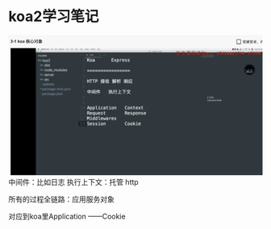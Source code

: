 # koa2学习笔记
![image](./image/koa-express.png)
中间件：比如日志
执行上下文：托管 http

所有的过程全链路：应用服务对象

对应到koa里Application ——Cookie
